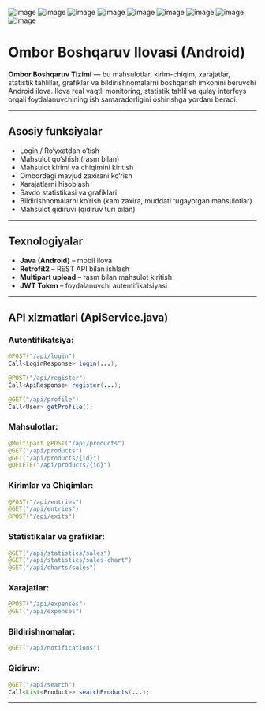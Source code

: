 ![image](https://github.com/user-attachments/assets/e006bcf5-1f97-4d20-a3ba-a94d3b698ac7)  ![image](https://github.com/user-attachments/assets/8e4e0d3f-1334-4673-b70d-200fbe9ba69d)  ![image](https://github.com/user-attachments/assets/8bf71ca1-b66d-4898-ae1c-883fd7f2f8db)
![image](https://github.com/user-attachments/assets/99ded9db-eb7d-4489-938c-e11fef09543a) ![image](https://github.com/user-attachments/assets/686a9bd6-ce8f-4dbd-8264-859ce5e9e782) ![image](https://github.com/user-attachments/assets/cf5cd5f0-cde9-40cf-a2b4-e7a0e193a6a9)
![image](https://github.com/user-attachments/assets/60c30c55-2d63-4e71-8258-af2936ed3644) ![image](https://github.com/user-attachments/assets/1a0d1436-02f7-4835-b3f5-36f65f975988) ![image](https://github.com/user-attachments/assets/2392c674-69bf-487f-b43d-e359dee4e607)

#  Ombor Boshqaruv Ilovasi (Android)

**Ombor Boshqaruv Tizimi** — bu mahsulotlar, kirim-chiqim, xarajatlar, statistik tahlillar, grafiklar va bildirishnomalarni boshqarish imkonini beruvchi Android ilova. Ilova real vaqtli monitoring, statistik tahlil va qulay interfeys orqali foydalanuvchining ish samaradorligini oshirishga yordam beradi.

---



##  Asosiy funksiyalar

-  Login / Ro‘yxatdan o‘tish
-  Mahsulot qo‘shish (rasm bilan)
-  Mahsulot kirimi va  chiqimini kiritish
-  Ombordagi mavjud zaxirani ko‘rish
-  Xarajatlarni hisoblash
-  Savdo statistikasi va grafiklari
-  Bildirishnomalarni ko‘rish (kam zaxira, muddati tugayotgan mahsulotlar)
-  Mahsulot qidiruvi (qidiruv turi bilan)

---

##  Texnologiyalar

- **Java (Android)** – mobil ilova
- **Retrofit2** – REST API bilan ishlash
- **Multipart upload** – rasm bilan mahsulot kiritish
- **JWT Token** – foydalanuvchi autentifikatsiyasi

---

##  API xizmatlari (ApiService.java)

###  Autentifikatsiya:
```java
@POST("/api/login")
Call<LoginResponse> login(...);

@POST("/api/register")
Call<ApiResponse> register(...);

@GET("/api/profile")
Call<User> getProfile();
```

###  Mahsulotlar:
```java
@Multipart @POST("/api/products")
@GET("/api/products")
@GET("/api/products/{id}")
@DELETE("/api/products/{id}")
```

###  Kirimlar va  Chiqimlar:
```java
@POST("/api/entries")
@GET("/api/entries")
@POST("/api/exits")
```

###  Statistikalar va grafiklar:
```java
@GET("/api/statistics/sales")
@GET("/api/statistics/sales-chart")
@GET("/api/charts/sales")
```

###  Xarajatlar:
```java
@POST("/api/expenses")
@GET("/api/expenses")
```

###  Bildirishnomalar:
```java
@GET("/api/notifications")
```

###  Qidiruv:
```java
@GET("/api/search")
Call<List<Product>> searchProducts(...);
```

---







